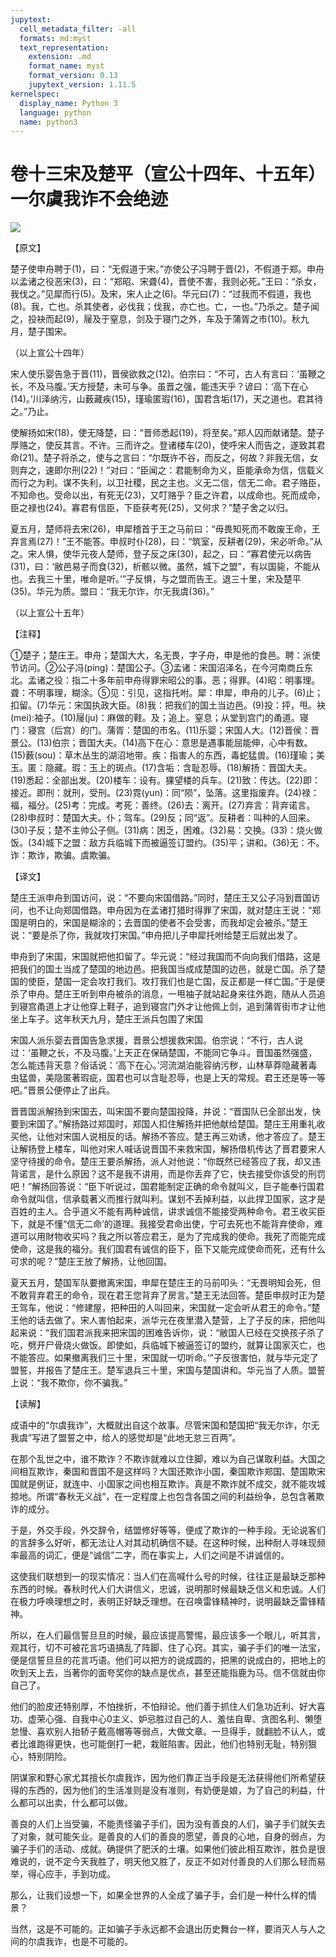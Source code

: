 ```yaml
---
jupytext:
  cell_metadata_filter: -all
  formats: md:myst
  text_representation:
    extension: .md
    format_name: myst
    format_version: 0.13
    jupytext_version: 1.11.5
kernelspec:
  display_name: Python 3
  language: python
  name: python3
---
```

# 卷十三宋及楚平（宣公十四年、十五年）一尔虞我诈不会绝迹

![](image/cover.jpg)

【原文】

楚子使申舟聘于(1)，曰：“无假道于宋。”亦使公子冯聘于晋(2)，不假道于郑。申舟以孟诸之役恶宋(3)，曰：“郑昭、宋聋(4)，晋使不害，我则必死。”王曰：“杀女，我伐之。”见犀而行(5)。及宋，宋人止之(6)。华元曰(7)：“过我而不假道，我也(8)。我，亡也。杀其使者，必伐我；伐我，亦亡也。亡，一也。”乃杀之。楚子闻之，投袂而起(9)，屦及于窒息，剑及于寝门之外，车及于蒲胥之市(10)。秋九月，楚子围宋。

（以上宣公十四年）

宋人使乐婴告急于晋(11)，晋侯欲救之(12)。伯宗曰：“不可，古人有言曰：‘虽鞭之长，不及马腹。’天方授楚，未可与争。虽晋之强，能违天乎？谚曰：‘高下在心(14)。’川泽纳污，山薮藏疾(15)，瑾瑜匿瑕(16)，国君含垢(17)，天之道也。君其待之。”乃止。

使解扬如宋(18)，使无降楚，曰：“晋师悉起(19)，将至矣。”郑人囚而献诸楚。楚子厚赂之，使反其言。不许。三而许之。登诸楼车(20)，使呼宋人而告之，遂致其君命(21)。楚子将杀之，使与之言曰：“尔既许不谷，而反之，何故？非我无信，女则弃之，速即尔刑(22)！”对曰：“臣闻之：君能制命为义，臣能承命为信，信载义而行之为利。谋不失利，以卫社稷，民之主也。义无二信，信无二命。君子赂臣，不知命也。受命以出，有死无(23)，又叮赂乎？臣之许君，以成命也。死而成命，臣之禄也(24)。寡君有信臣，下臣获考死(25)，又何求？”楚子舍之以归。

夏五月，楚师将去宋(26)，申犀稽首于王之马前曰：“毋畏知死而不敢废王命，王弃言焉(27)！”王不能答。申叔时仆(28)，曰：“筑室，反耕者(29)，宋必听命。”从之。宋人惧，使华元夜人楚师，登子反之床(30)，起之，曰：“寡君使元以病告(31)，曰：‘敝邑易子而食(32)，析骸以微。虽然，城下之盟”，有以国毙，不能从也。去我三十里，唯命是听。’”子反惧，与之盟而告王。退三十里，宋及楚平(35)。华元为质。盟曰：“我无尔诈，尔无我虞(36)。”

（以上宣公十五年）

【注释】

①楚子；楚庄王。申舟；楚国大大，名无畏，字子舟，申是他的食邑。聘：派使节访问。②公子冯(ping)：楚国公子。③孟诸：宋国沼泽名，在今河南商丘东北。孟诸之役：指二十多年前申舟得罪宋昭公的事。恶；得罪。(4)昭：明事理。聋：不明事理，糊涂。⑤见：引见，这指托咐。犀：申犀，申舟的儿子。(6)止；扣留。(7)华元：宋国执政大臣。(8)我：把我们的国土当边邑。(9)投：抨，甩。袂(mei):袖子。(10)屦(ju)：麻做的鞋。及；追上。窒息；从堂到宫门的甬道。寝门：寝宫（后宫）的门。蒲胥：楚国的市名。(11)乐婴；宋国人大。(12)晋侯：晋景公。(13)伯宗；晋国大夫。(14)高下在心：意思是遇事能屈能伸，心中有数。(15)薮(sou)：草木丛生的湖沼地带。疾：指害人的东西，毒蛇猛兽。(16)瑾瑜；美玉。匿：隐藏。瑕：玉上的斑点。(17)含垢：含耻忍辱。(18)解扬：晋国大夫。(19)悉起：全部出发。(20)楼车：设有。猓望楼的兵车。(21)致：传达。(22)即：接近。即刑：就刑，受刑。(23)霓(yun)：同“陨”，坠落。这里指废弃。(24)禄：福，福分。(25)考：完成。考死：善终。(26)去：离开。(27)弃言：背弃诺言。(28)申叔时：楚国大夫。仆；驾车。(29)反；同“返”。反耕者：叫种的人回来。(30)子反；楚不主帅公子侧。(31)病：困乏，困难。(32)易：交换。(33)：烧火做饭。(34)城下之盟：敌方兵临城下而被逼签订盟约。(35)平；讲和。(36)无：不。诈：欺诈，欺骗。虞欺骗。

【译文】

楚庄王派申舟到国访问，说：“不要向宋国借路。”同时，楚庄王又公子冯到晋国访问，也不让向郑国借路。申舟因为在孟诸打猎时得罪了宋国，就对楚庄王说：“郑国是明白的，宋国是糊涂的；去晋国的使者不会受害，而我却定会被杀。”楚王说：“要是杀了你，我就攻打宋国。”申舟把儿子申犀托咐给楚王后就出发了。

申舟到了宋国，宋国就把他扣留了。华元说：“经过我国而不向向我们借路，这是把我们的国土当成了楚国的地边邑。把我国当成成楚国的边邑，就是亡国。杀了楚国的使臣，楚国一定会攻打我们。攻打我们也是亡国，反正都是一样亡国。”于是便杀了申舟。楚庄王听到申舟被杀的消息，一甩袖子就站起身来往外跑，随从人员追到寝宫甬道上才让他穿上鞋子，追到寝宫门外才让他佩上剑，追到蒲胥街市才让他坐上车子。这年秋天九月，楚庄王派兵包围了宋国

宋国人派乐婴去晋国告急求援，晋景公想援救宋国。伯宗说：“不行，古人说过：‘虽鞭之长，不及马腹。’上天正在保硝楚国，不能同它争斗。晋国虽然强盛，怎么能违背天意？俗话说：‘高下在心。’河流湖泊能容纳污秽，山林草莽隐藏著毒虫猛兽，美隐匿著瑕疵，国君也可以含耻忍辱，也是上天的常规。君王还是等一等吧。”晋景公便停止了出兵。

晋晋国派解扬到宋国去，叫宋国不要向楚国投降，并说：“晋国队已全部出发，快要到宋国了。”解扬路过郑国时，郑国人扣住解扬并把他献给楚国。楚庄王用重礼收买他，让他对宋国人说相反的话。解扬不答应。楚王再三劝诱，他才答应了。楚王让解扬登上楼车，叫他对宋人喊话说晋国不来救宋国，解扬借机传达了晋君要宋人坚守待援的命令。楚庄王要杀解扬，派人对他说：“你既然已经答应了我，却又违背诺言，是什么原因？这不是我不讲用，而是你丢弃了它，快去接受你该受的刑罚吧！”解扬回答说：“臣下听说过，国君能制定正确的命令就叫义，巨子能奉行国君命令就叫信，信承载著义而推行就叫利。谋划不丢掉利益，以此捍卫国家，这才是百姓的主人。合乎道义不能有两种诚信，讲求诚信不能接受两种命令。君王收买臣下，就是不懂“信无二命’的道理。我接受君命出使，宁可去死也不能背弃使命，难道可以用財物收买吗？我之所以答应君王，是为了完成我的使命。我死了而能完成使命，这是我的福分。我们国君有诚信的臣下，臣下又能完成使命而死，还有什么可求的呢？”楚庄王放了解扬，让他回国。

夏天五月，楚国军队要撤离宋国，申犀在楚庄王的马前叩头：“无畏明知会死，但不敢背弃君王的命令，现在君王您背弃了房言。”楚王无法回答。楚臣申叔时正为楚王驾车，他说：“修建屋，把种田的人叫回来，宋国就一定会听从君王的命令。”楚王他的话去做了。宋人害怕起来，派华元在夜里潜入楚营，上了子反的床，把他叫起来说：“我们国君派我来把宋国的困难告诉你，说：“敝国人已经在交换孩子杀了吃，劈开尸骨烧火做饭。即使如，兵临城下被逼签订的盟约，就算让国家灭亡，也不能答应。如果撤离我们三十里，宋国就一切听命。’”子反很害怕，就与华元定了盟誓，并报告了楚庄王。楚军退兵三十里，宋国与楚国讲和。华元当了人质。盟誓上说：“我不欺你，你不骗我。”

【读解】

成语中的“尔虞我诈”，大概就出自这个故事。尽管宋国和楚国把“我无尔诈，尔无我虞”写进了盟誓之中，给人的感觉却是“此地无怠三百两”。

在那个乱世之中，谁不欺诈？不欺诈就难以立住脚，难以为自己谋取利益。大国之间相互欺诈，秦国和晋国不是这样吗？大国还欺诈小国，秦国欺诈郑国、楚国欺宋国就是例证，就连中、小国家之间也相互欺诈。真是不欺诈就不成交，就不能攻城掠地。所谓“春秋无义战”，在一定程度上也包含各国之间的利益纷争，总包含著欺诈的成分。

于是，外交手段，外交辞令，结盟修好等等，便成了欺诈的一种手段。无论说客们的言辞多么好听，都无法让人对其动机确信不疑。在这种时候，出种耐人寻味现频率最高的词汇，便是“诚信”二字，而在事实上，人们之间是不讲诚信的。

这使我们联想到一的现实情况：当人们在高喊什么号的时候，往往正是最缺乏那种东西的时候。春秋时代人们大讲信义，忠诚，说明那时候最缺乏信义和忠诚。人们在极力呼唤理想之时，表明正好缺乏理想。在召唤雷锋精神时，说明最缺乏雷锋精神。

所以，在人们最信誓旦旦的时候，最应该提高警惕，最应该多一个眼儿，听其言，观其行，切不可被花言巧语搞乱了阵脚、住了心窍。其实，骗子手们的唯一法宝，便是信誓旦旦的花言巧语。他们可以把方的说成圆的，把黑的说成白的，把地上的吹到天上去，当著你的面夸奖你的缺点是优点，甚至还能指鹿为马。信不信就由你自己了。

他们的脸皮还特别厚，不怕挫折，不怕辩论。他们善于抓住人们急功近利、好大喜功、虚荣心强、自我中心0主义、妒忌胜过自己的人、羞怯自卑、贪图名利、懒堕怠慢、喜欢别人抬轿子戴高帽等等弱点，大做文章。一旦得手，就翻脸不认人，或者比谁跑得更快，也可能倒打一耙，栽赃陷害。因此，他们也特别无耻，特别狠心，特别阴险。

阴谋家和野心家尤其擅长尔虞我诈，因为他们靠正当手段是无法获得他们所希望获得的东西的，因为他们的生活准则是没有准则，有奶便是娘，为了自己的利益，什么都可以出卖，什么都可以做。

善良的人们上当受骗，不能责怪骗子手们，因为没有善良的人们，骗子手们就矢去了对象，就可能矢业。是善良的人们的善良的愿望，善良的心地，自身的弱点，为骗子手们的活动、成就。确提供了肥沃的土壤。如果他们彼此相互欺诈，胜负是很难说的，说不定今天我胜了，明天他又胜了，反正不如对付善良的人们那么轻而易举，得心应手，手到功成。

那么，让我们设想一下，如果全世界的人全成了骗子手，会们是一种什么样的情景？

当然，这是不可能的。正如骗子手永远都不会退出历史舞台一样，要消灭人与人之间的尔虞我诈，也是不可能的。



